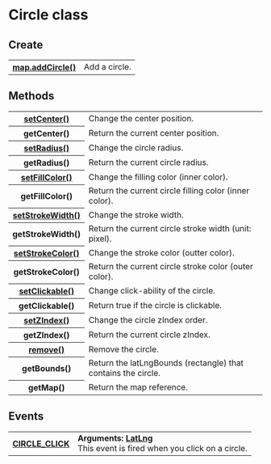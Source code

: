 # Circle class

## Create
<table>
    <tr>
        <th><a href="./addCircle/README.md">map.addCircle()</a></th>
        <td>Add a circle.</td>
    </tr>
</table>

## Methods

<table>
    <tr>
        <th><a href="./setCenter/README.md">setCenter()</a></th>
        <td>Change the center position.</td>
    </tr>
    <tr>
        <th>getCenter()</th>
        <td>Return the current center position.</td>
    </tr>
    <tr>
        <th><a href="./setRadius/README.md">setRadius()</a></th>
        <td>Change the circle radius.</td>
    </tr>
    <tr>
        <th>getRadius()</th>
        <td>Return the current circle radius.</td>
    </tr>
    <tr>
        <th><a href="./setFillColor/README.md">setFillColor()</a></th>
        <td>Change the filling color (inner color).</td>
    </tr>
    <tr>
        <th>getFillColor()</th>
        <td>Return the current circle filling color (inner color).</td>
    </tr>
    <tr>
        <th><a href="./setStrokeWidth/README.md">setStrokeWidth()</a></th>
        <td>Change the stroke width.</td>
    </tr>
    <tr>
        <th>getStrokeWidth()</th>
        <td>Return the current circle stroke width (unit: pixel).</td>
    </tr>
    <tr>
        <th><a href="./setStrokeColor/README.md">setStrokeColor()</a></th>
        <td>Change the stroke color (outter color).</td>
    </tr>
    <tr>
        <th>getStrokeColor()</th>
        <td>Return the current circle stroke color (outer color).</td>
    </tr>
    <tr>
        <th><a href="./setClickable/README.md">setClickable()</a></th>
        <td>Change click-ability of the circle.</td>
    </tr>
    <tr>
        <th>getClickable()</th>
        <td>Return true if the circle is clickable.</td>
    </tr>
    <tr>
        <th><a href="./setZIndex/README.md">setZIndex()</a></th>
        <td>Change the circle zIndex order.</td>
    </tr>
    <tr>
        <th>getZIndex()</th>
        <td>Return the current circle zIndex.</td>
    </tr>
    <tr>
        <th><a href="./remove/README.md">remove()</a></th>
        <td>Remove the circle.</td>
    </tr>
    <tr>
        <th>getBounds()</th>
        <td>Return the latLngBounds (rectangle) that contains the circle.</td>
    </tr>
    <tr>
        <th>getMap()</th>
        <td>Return the map reference.</td>
    </tr>
</table>

## Events

<table>
    <tr>
        <th><a href="./CIRCLE_CLICK/README.md">CIRCLE_CLICK</a></th>
        <td><b>Arguments: <a href="../LatLng/README.md">LatLng</a></b><br>This event is fired when you click on a circle.</td>
    </tr>
</table>
